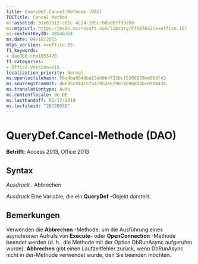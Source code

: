 ```yaml
---
title: QueryDef.Cancel-Methode (DAO)
TOCTitle: Cancel Method
ms:assetid: 91e61012-c01c-4c24-185c-bdadb7f33a58
ms:mtpsurl: https://msdn.microsoft.com/library/Ff197642(v=office.15)
ms:contentKeyID: 48546364
ms.date: 09/18/2015
mtps_version: v=office.15
f1_keywords:
- dao360.chm1055470
f1_categories:
- Office.Version=v15
localization_priority: Normal
ms.openlocfilehash: 56a4ba804dba25eb0b4722bcf5396229ee003f43
ms.sourcegitcommit: d6695c94415fa47952ee7961a69660abc0904434
ms.translationtype: Auto
ms.contentlocale: de-DE
ms.lasthandoff: 01/17/2019
ms.locfileid: "28720555"
---
```

# <a name="querydefcancel-method-dao"></a>QueryDef.Cancel-Methode (DAO)


**Betrifft**: Access 2013, Office 2013

## <a name="syntax"></a>Syntax

*Ausdruck* . Abbrechen

*Ausdruck* Eine Variable, die ein **QueryDef** -Objekt darstellt.

## <a name="remarks"></a>Bemerkungen

Verwenden die **Abbrechen** -Methode, um die Ausführung eines asynchronen Aufrufs von **Execute-** oder **OpenConnection** -Methode beendet werden (d. h., die Methode mit der Option DbRunAsync aufgerufen wurde). **Abbrechen** gibt einen Laufzeitfehler zurück, wenn DbRunAsync nicht in der-Methode verwendet wurde, den Sie beenden möchten.

